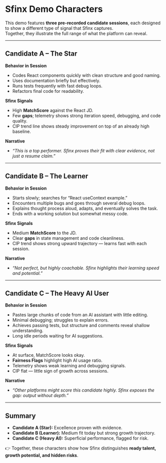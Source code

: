 # Sfinx Demo Characters

This demo features **three pre-recorded candidate sessions**, each designed to show a different type of signal that Sfinx captures.  
Together, they illustrate the full range of what the platform can reveal.

---

## Candidate A – The Star

**Behavior in Session**
- Codes React components quickly with clean structure and good naming.  
- Uses documentation briefly but effectively.  
- Runs tests frequently with fast debug loops.  
- Refactors final code for readability.  

**Sfinx Signals**
- High **MatchScore** against the React JD.  
- Few **gaps**; telemetry shows strong iteration speed, debugging, and code quality.  
- CIP trend line shows steady improvement on top of an already high baseline.  

**Narrative**
- *“This is a top performer. Sfinx proves their fit with clear evidence, not just a resume claim.”*

---

## Candidate B – The Learner

**Behavior in Session**
- Starts slowly; searches for “React useContext example.”  
- Encounters multiple bugs and goes through several debug loops.  
- Explains thought process aloud, adapts, and eventually solves the task.  
- Ends with a working solution but somewhat messy code.  

**Sfinx Signals**
- Medium **MatchScore** to the JD.  
- Clear **gaps** in state management and code cleanliness.  
- CIP trend shows strong upward trajectory — learns fast with each session.  

**Narrative**
- *“Not perfect, but highly coachable. Sfinx highlights their learning speed and potential.”*

---

## Candidate C – The Heavy AI User

**Behavior in Session**
- Pastes large chunks of code from an AI assistant with little editing.  
- Minimal debugging; struggles to explain errors.  
- Achieves passing tests, but structure and comments reveal shallow understanding.  
- Long idle periods waiting for AI suggestions.  

**Sfinx Signals**
- At surface, MatchScore looks okay.  
- **Fairness Flags** highlight high AI usage ratio.  
- Telemetry shows weak learning and debugging signals.  
- CIP flat — little sign of growth across sessions.  

**Narrative**
- *“Other platforms might score this candidate highly. Sfinx exposes the gap: output without depth.”*

---

## Summary

- **Candidate A (Star):** Excellence proven with evidence.  
- **Candidate B (Learner):** Medium fit today but strong growth trajectory.  
- **Candidate C (Heavy AI):** Superficial performance, flagged for risk.  

👉 Together, these characters show how Sfinx distinguishes **ready talent, growth potential, and hidden risks**.
